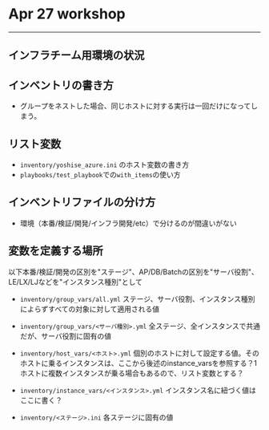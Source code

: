 # Apr 27 workshop
------

## インフラチーム用環境の状況

## インベントリの書き方
- グループをネストした場合、同じホストに対する実行は一回だけになってしまう。

## リスト変数

- `inventory/yoshise_azure.ini` のホスト変数の書き方
- `playbooks/test_playbook`での`with_items`の使い方

## インベントリファイルの分け方
- 環境（本番/検証/開発/インフラ開発/etc）で分けるのが間違いがない

## 変数を定義する場所
以下本番/検証/開発の区別を"ステージ"、AP/DB/Batchの区別を"サーバ役割"、LE/LX/LJなどを"インスタンス種別"として
- `inventory/group_vars/all.yml` ステージ、サーバ役割、インスタンス種別によらずすべての対象に対して適用される値
- `inventory/group_vars/<サーバ種別>.yml` 全ステージ、全インスタンスで共通だが、サーバ役割に固有の値
- `inventory/host_vars/<ホスト>.yml` 個別のホストに対して設定する値。そのホストに乗るインスタンスは、ここから後述のinstance_varsを参照する？1ホストに複数インスタンスが乗る場合もあるので、リスト変数とする？

- `inventory/instance_vars/<インスタンス>.yml` インスタンス名に紐づく値はここに書く？
- `inventory/<ステージ>.ini` 各ステージに固有の値
